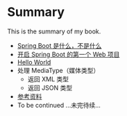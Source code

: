 # Summary

This is the summary of my book.

* [Spring Boot 是什么，不是什么](docs/overview.md)
* [开启 Spring Boot 的第一个  Web 项目](docs/quick-start-with-initializr.md)
* [Hello World](docs/hello-world.md)
* 处理 MediaType（媒体类型）
	* 返回 XML 类型
	* 返回 JSON 类型
* [参考资料](docs/references.md)
* To be continued ...未完待续...